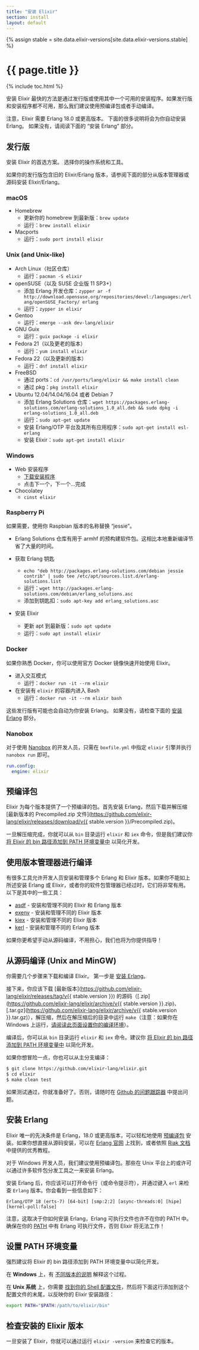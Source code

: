 ```yaml
---
title: "安装 Elixir"
section: install
layout: default
---
```

{% assign stable = site.data.elixir-versions[site.data.elixir-versions.stable] %}

# {{ page.title }}

{% include toc.html %}

安装 Elixir 最快的方法是通过发行版或使用其中一个可用的安装程序。如果发行版和安装程序都不可用，那么我们建议使用预编译包或者手动编译。

注意，Elixir 需要 Erlang 18.0 或更高版本。 下面的很多说明将会为你自动安装 Erlang。 如果没有，请阅读下面的 “安装 Erlang” 部分。

## 发行版

安装 Elixir 的首选方案。 选择你的操作系统和工具。

如果你的发行版包含旧的 Elixir/Erlang 版本，请参阅下面的部分从版本管理器或源码安装 Elixir/Erlang。

### macOS

  * Homebrew
    * 更新你的 homebrew 到最新版：`brew update`
    * 运行：`brew install elixir`
  * Macports
    * 运行：`sudo port install elixir`

### Unix (and Unix-like)

  * Arch Linux（社区仓库）
    * 运行：`pacman -S elixir`
  * openSUSE（以及 SUSE 企业版 11 SP3+）
    * 添加 Erlang 开发仓库：`zypper ar -f http://download.opensuse.org/repositories/devel:/languages:/erlang/openSUSE_Factory/ erlang`
    * 运行：`zypper in elixir`
  * Gentoo
    * 运行：`emerge --ask dev-lang/elixir`
  * GNU Guix
    * 运行：`guix package -i elixir`
  * Fedora 21（以及更老的版本）
    * 运行：`yum install elixir`
  * Fedora 22（以及更新的版本）
    * 运行：`dnf install elixir`
  * FreeBSD
    * 通过 ports：`cd /usr/ports/lang/elixir && make install clean`
    * 通过 pkg：`pkg install elixir`
  * Ubuntu 12.04/14.04/16.04 或者 Debian 7
    * 添加 Erlang Solutions 仓库：`wget https://packages.erlang-solutions.com/erlang-solutions_1.0_all.deb && sudo dpkg -i erlang-solutions_1.0_all.deb`
    * 运行：`sudo apt-get update`
    * 安装 Erlang/OTP 平台及其所有应用程序：`sudo apt-get install esl-erlang`
    * 安装 Elixir：`sudo apt-get install elixir`

### Windows

  * Web 安装程序
    * [下载安装程序](https://repo.hex.pm/elixir-websetup.exe)
    * 点击下一个，下一个...完成
  * Chocolatey
    * `cinst elixir`

### Raspberry Pi

如果需要，使用你 Raspbian 版本的名称替换 “jessie”。

  * Erlang Solutions 仓库有用于 armhf 的预构建软件包。这相比本地重新编译节省了大量的时间。

  * 获取 Erlang 钥匙

    * `echo "deb http://packages.erlang-solutions.com/debian jessie contrib" | sudo tee /etc/apt/sources.list.d/erlang-solutions.list`
    * 运行：`wget http://packages.erlang-solutions.com/debian/erlang_solutions.asc`
    * 添加到钥匙扣：`sudo apt-key add erlang_solutions.asc`

  * 安装 Elixir
    * 更新 apt 到最新版：`sudo apt update`
    * 运行：`sudo apt install elixir`

### Docker

如果你熟悉 Docker，你可以使用官方 Docker 镜像快速开始使用 Elixir。

  * 进入交互模式
    * 运行：`docker run -it --rm elixir`
  * 在安装有 `elixir` 的容器内进入 Bash
    * 运行：`docker run -it --rm elixir bash`

这些发行版有可能也会自动为你安装 Erlang。 如果没有，请检查下面的 [安装 Erlang](/install.html#erlang) 部分。

### Nanobox

对于使用 [Nanobox](https://nanobox.io) 的开发人员，只需在 `boxfile.yml` 中指定 `elixir` 引擎并执行 `nanobox run` 即可。

```yaml
run.config:
  engine: elixir
```

## 预编译包

Elixir 为每个版本提供了一个预编译的包。首先安装 Erlang，然后下载并解压缩 [最新版本的 Precompiled.zip 文件](https://github.com/elixir-lang/elixir/releases/download/v{{ stable.version }}/Precompiled.zip)。

一旦解压缩完成，你就可以从 `bin` 目录运行 `elixir` 和 `iex` 命令，但是我们建议你 [将 Elixir 的 bin 路径添加到 PATH 环境变量中](#path-) 以简化开发。

## 使用版本管理器进行编译

有很多工具允许开发人员安装和管理多个 Erlang 和 Elixir 版本。如果你不能如上所述安装 Erlang 或 Elixir，或者你的软件包管理器已经过时，它们将非常有用。以下是其中的一些工具：

  * [asdf](https://github.com/asdf-vm/asdf) - 安装和管理不同的 Elixir 和 Erlang 版本
  * [exenv](https://github.com/mururu/exenv) - 安装和管理不同的 Elixir 版本
  * [kiex](https://github.com/taylor/kiex) - 安装和管理不同的 Elixir 版本
  * [kerl](https://github.com/yrashk/kerl) - 安装和管理不同的 Erlang 版本

如果你更希望手动从源码编译，不用担心，我们也将为你提供指导！

## 从源码编译 (Unix and MinGW)

你需要几个步骤来下载和编译 Elixir。 第一步是 [安装 Erlang](/install.html#erlang)。

接下来，你应该下载 [最新版本](https://github.com/elixir-lang/elixir/releases/tag/v{{ stable.version }}) 的源码（[.zip](https://github.com/elixir-lang/elixir/archive/v{{ stable.version }}.zip)、[.tar.gz](https://github.com/elixir-lang/elixir/archive/v{{ stable.version }}.tar.gz)），解压缩，然后在解压缩后的目录中运行 `make`（注意：如果你在 Windows 上运行，[请阅读此页面设置你的编译环境](https://github.com/elixir-lang/elixir/wiki/Windows)）。

编译后，你可以从 `bin` 目录运行 `elixir` 和 `iex` 命令。建议你 [将 Elixir 的 bin 路径添加到 PATH 环境变量中](#path-) 以简化开发。

如果你想冒险一点，你也可以从主分支编译：

```bash
$ git clone https://github.com/elixir-lang/elixir.git
$ cd elixir
$ make clean test
```

如果测试通过，你就准备好了。否则，请随时在 [Github 的问题跟踪器](https://github.com/elixir-lang/elixir) 中提出问题。

## 安装 Erlang

Elixir 唯一的先决条件是 Erlang，18.0 或更高版本，可以轻松地使用 [预编译包](https://www.erlang-solutions.com/resources/download.html) 安装。如果你想直接从源码安装，可以在 [Erlang 官网](http://www.erlang.org/download.html) 上找到，或者依照 [Riak 文档](https://docs.basho.com/riak/latest/ops/building/installing/erlang/) 中提供的优秀教程。

对于 Windows 开发人员，我们建议使用预编译包。那些在 Unix 平台上的或许可以通过许多软件包分发工具之一来安装 Erlang。

安装 Erlang 后，你应该可以打开命令行（或命令提示符），并通过键入 `erl` 来检查 `Erlang` 版本。你会看到一些信息如下：

    Erlang/OTP 18 (erts-7) [64-bit] [smp:2:2] [async-threads:0] [hipe] [kernel-poll:false]

注意，这取决于你如何安装 Erlang，Erlang 可执行文件也许不在你的 PATH 中。确保在你的 [PATH](https://en.wikipedia.org/wiki/Environment_variable) 中有 Erlang 可执行文件，否则 Elixir 将无法工作！

## 设置 PATH 环境变量

强烈建议将 Elixir 的 bin 路径添加到 PATH 环境变量中以简化开发。

在 **Windows** 上，有 [不同版本的说明](http://www.computerhope.com/issues/ch000549.htm) 解释这个过程。

在 **Unix 系统** 上，你需要 [找到你的 Shell 配置文件](https://unix.stackexchange.com/a/117470/101951)，然后将下面这行添加到这个配置文件的末尾，以反映你的 Elixir 安装路径：

```bash
export PATH="$PATH:/path/to/elixir/bin"
```

## 检查安装的 Elixir 版本

一旦安装了 Elixir，你就可以通过运行 `elixir -version` 来检查它的版本。
